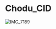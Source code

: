 # Chodu_CID
![IMG_7189](https://github.com/user-attachments/assets/f682d02d-38af-435c-8994-4269fe7fcf60)

